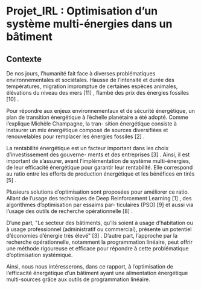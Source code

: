 # Projet_IRL : Optimisation d’un système multi-énergies dans un bâtiment

## Contexte

De nos jours, l’humanité fait face à diverses problématiques environnementales et sociétales.
Hausse de l’intensité et durée des températures, migration impromptue de certaines espèces
animales, élévations du niveau des mers [11] , flambé des prix des énergies fossiles [10] .


Pour répondre aux enjeux environnementaux et de sécurité énergétique, un plan de transition
énergétique à l’échelle planétaire a été adopté. Comme l’explique Michèle Champagne, la tran-
sition énergétique consiste à instaurer un mix énergétique composé de sources diversifiées et
renouvelables pour remplacer les énergies fossiles [2] .


La rentabilité énergétique est un facteur important dans les choix d’investissement des gouverne-
ments et des entreprises [3] . Ainsi, il est important de s’assurer, avant l’implémentation de système
multi-énergies, de leur efficacité énergétique pour garantir leur rentabilité. Elle correspond au
ratio entre les efforts de production énergétique et les bénéfices en tirés [5] .


Plusieurs solutions d’optimisation sont proposées pour améliorer ce ratio. Allant de l’usage des
techniques de Deep Reinforcement Learning [1] , des algorithmes d’optimisation par essaims par-
ticulaires (PSO) [9] et aussi via l’usage des outils de recherche opérationnelle [8] .


D’une part, "Le secteur des bâtiments, qu’ils soient à usage d’habitation ou à usage professionnel
(administratif ou commercial), présente un potentiel d’économies d’énergie très élevé" [3] . D’autre
part, l’approche par la recherche opérationnelle, notamment la programmation linéaire, peut
offrir une méthode rigoureuse et efficace pour répondre à cette problématique d’optimisation
systémique.


Ainsi, nous nous intéresserons, dans ce rapport, à l’optimisation de l’efficacité énergétique d’un
bâtiment ayant une alimentation énergétique multi-sources grâce aux outils de programmation
linéaire.
